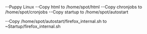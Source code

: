 --Puppy Linux
--Copy html to /home/spot/html
--Copy chronjobs to /home/spot/cronjobs
--Copy startup to /home/spot/autostart

--Copy /home/spot/autostart/firefox_internal.sh to ~Startup/firefox_internal.sh

